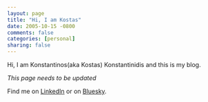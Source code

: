 ```yaml
---
layout: page
title: "Hi, I am Kostas"
date: 2005-10-15 -0800
comments: false
categories: [personal]
sharing: false
---
```


Hi, I am Konstantinos(aka Kostas) Konstantinidis and this is my blog.

_This page needs to be updated_

Find me on [LinkedIn](https://www.linkedin.com/in/kostaskonstantinidis/) or on [Bluesky](https://bsky.app/profile/codesennin.com).
